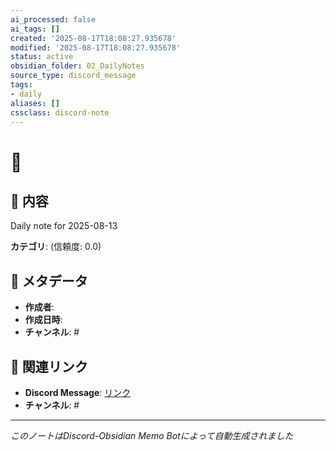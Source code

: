 ```yaml
---
ai_processed: false
ai_tags: []
created: '2025-08-17T18:08:27.935678'
modified: '2025-08-17T18:08:27.935678'
status: active
obsidian_folder: 02_DailyNotes
source_type: discord_message
tags:
- daily
aliases: []
cssclass: discord-note
---
```



# 📝

## 💭 内容

Daily note for 2025-08-13

**カテゴリ**:  (信頼度: 0.0)

## 📅 メタデータ

- **作成者**:
- **作成日時**:
- **チャンネル**: #

## 🔗 関連リンク

- **Discord Message**: [リンク](https://discord.com/channels/)
- **チャンネル**: #

---
*このノートはDiscord-Obsidian Memo Botによって自動生成されました*
